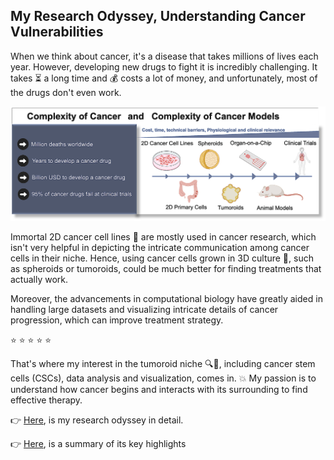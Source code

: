 ## My Research Odyssey, Understanding Cancer Vulnerabilities

When we think about cancer, it's a disease that takes millions of lives each year. However, developing new drugs to fight it is incredibly challenging. It takes ⏳ a long time and 💰 costs a lot of money, and unfortunately, most of the drugs don't even work.


![Alt text](image.png)


Immortal 2D cancer cell lines 🧫 are mostly used in cancer research, which isn't very helpful in depicting the intricate communication among cancer cells in their niche. Hence, using cancer cells grown in 3D culture 🦠, such as spheroids or tumoroids, could be much better for finding treatments that actually work.


Moreover, the advancements in computational biology have greatly aided in handling large datasets and visualizing intricate details of cancer progression, which can improve treatment strategy.


⭐ ⭐ ⭐ ⭐ ⭐ 


That's where my interest in the tumoroid niche 🔍🦠, including cancer stem cells (CSCs), data analysis and visualization, comes in. 💥 My passion is to understand how cancer begins and interacts with its surrounding to find effective therapy.

👉 [Here](ResearchOdyssey.md), is my research odyssey in detail.

👉 [Here](ResOdyssey_Highlights.pdf), is a summary of its key highlights